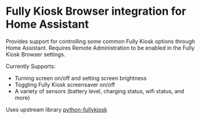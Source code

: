 # Fully Kiosk Browser integration for Home Assistant

Provides support for controlling some common Fully Kiosk options through Home Assistant. Requires Remote Administration to be enabled in the Fully Kiosk Browser settings.

Currently Supports:
- Turning screen on/off and setting screen brightness
- Toggling Fully Kiosk screensaver on/off
- A variety of sensors (battery level, charging status, wifi status, and more)

Uses upstream library [python-fullykiosk](https://github.com/cgarwood/python-fullykiosk)